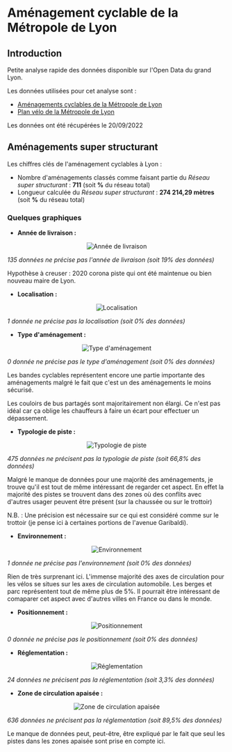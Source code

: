 # Aménagement cyclable de la Métropole de Lyon

## Introduction

Petite analyse rapide des données disponible sur l'Open Data du grand Lyon.

Les données utilisées pour cet analyse sont :
* [Aménagements cyclables de la Métropole de Lyon](https://data.grandlyon.com/jeux-de-donnees/amenagements-cyclables-metropole-lyon/info)
* [Plan vélo de la Métropole de Lyon](https://data.grandlyon.com/jeux-de-donnees/plan-velo-metropole-lyon/info)

Les données ont été récupérées le 20/09/2022

## Aménagements super structurant

Les chiffres clés de l'aménagement cyclables à Lyon :
* Nombre d'aménagements classés comme faisant partie du *Réseau super structurant* : **711** (soit **%** du réseau total)
* Longueur calculée du *Réseau super structurant* : **274 214,29 mètres** (soit **%** du réseau total)

### Quelques graphiques
* **Année de livraison :**

<p align="center">
  <img src="./graph/anneelivraison.png" alt="Année de livraison">
</p>

*135 données ne précise pas l'année de livraison (soit 19% des données)*

Hypothèse à creuser : 2020 corona piste qui ont été maintenue ou bien nouveau maire de Lyon.

* **Localisation :**

<p align="center">
  <img src="./graph/localisation.png" alt="Localisation">
</p>

*1 donnée ne précise pas la localisation (soit 0% des données)*

* **Type d'aménagement :**

<p align="center">
  <img src="./graph/typeamenagement.png" alt="Type d'aménagement">
</p>

*0 donnée ne précise pas le type d'aménagement (soit 0% des données)*

Les bandes cyclables représentent encore une partie importante des aménagements malgré le fait que c'est un des aménagements le moins sécurisé.

Les couloirs de bus partagés sont majoritairement non élargi. Ce n'est pas idéal car ça oblige les chauffeurs à faire un écart pour effectuer un dépassement.

* **Typologie de piste :**

<p align="center">
  <img src="./graph/typologie.png" alt="Typologie de piste">
</p>

*475 données ne précisent pas la typologie de piste (soit 66,8% des données)*

Malgré le manque de données pour une majorité des aménagements, je trouve qu'il est tout de même intéressant de regarder cet aspect. En effet la majorité des pistes se trouvent dans des zones où des conflits avec d'autres usager peuvent être présent (sur la chaussée ou sur le trottoir)

N.B. : Une précision est nécessaire sur ce qui est considéré comme sur le trottoir (je pense ici à certaines portions de l'avenue Garibaldi).

* **Environnement :**

<p align="center">
  <img src="./graph/environnement.png" alt="Environnement">
</p>

*1 donnée ne précise pas l'environnement (soit 0% des données)*

Rien de très surprenant ici. L'immense majorité des axes de circulation pour les vélos se situes sur les axes de circulation automobile. Les berges et parc représentent tout de même plus de 5%. Il pourrait être intéressant de comaparer cet aspect avec d'autres villes en France ou dans le monde.

* **Positionnement :**

<p align="center">
  <img src="./graph/positionnement.png" alt="Positionnement">
</p>

*0 donnée ne précise pas le positionnement (soit 0% des données)*

* **Réglementation :**

<p align="center">
  <img src="./graph/reglementation.png" alt="Réglementation">
</p>

*24 données ne précisent pas la réglementation (soit 3,3% des données)*

* **Zone de circulation apaisée :**

<p align="center">
  <img src="./graph/zonecircu.png" alt="Zone de circulation apaisée">
</p>

*636 données ne précisent pas la réglementation (soit 89,5% des données)*

Le manque de données peut, peut-être, être expliqué par le fait que seul les pistes dans les zones apaisée sont prise en compte ici.
